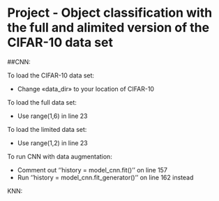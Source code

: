 # Project - Object classification with the full and alimited version of the CIFAR-10 data set
##CNN:

To load the CIFAR-10 data set:
- Change «data_dir» to your location of CIFAR-10

To load the full data set:
- Use range(1,6) in line 23

To load the limited data set:
- Use range(1,2) in line 23

To run CNN with data augmentation:
- Comment out ‘’history = model_cnn.fit()’’ on line 157
- Run ‘’history = model_cnn.fit_generator()’’ on line 162 instead

KNN:

